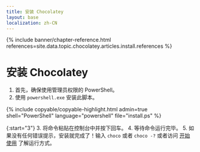 ```yaml
---
title: 安装 Chocolatey
layout: base
localization: zh-CN
---
```


{% include banner/chapter-reference.html 
  references=site.data.topic.chocolatey.articles.install.references
%}

# 安装 Chocolatey

1. 首先，确保使用管理员权限的 PowerShell。
2. 使用 `powershell.exe` 安装此脚本。

{% include copyable/copyable-highlight.html
  admin=true
  shell="PowerShell"
  language="powershell"
  file="install.ps"
%}

{:start="3"}
3. 将命令粘贴在控制台中并按下回车。
4. 等待命令运行完毕。
5. 如果没有任何错误提示，安装就完成了！输入 `choco` 或者 `choco -?` 或者访问 [开始使用](https://docs.chocolatey.org/en-us/getting-started) 了解运行方式。